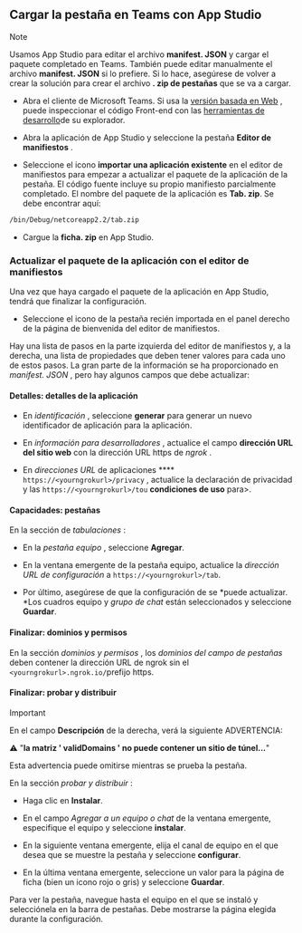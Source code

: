 ## <a name="upload-your-tab-to-teams-with-app-studio"></a>Cargar la pestaña en Teams con App Studio

>[!NOTE]
> Usamos App Studio para editar el archivo **manifest. JSON** y cargar el paquete completado en Teams. También puede editar manualmente el archivo **manifest. JSON** si lo prefiere. Si lo hace, asegúrese de volver a crear la solución para crear el archivo **. zip de pestañas** que se va a cargar.

- Abra el cliente de Microsoft Teams. Si usa la [versión basada en Web](https://teams.microsoft.com) , puede inspeccionar el código Front-end con las [herramientas de desarrollo](~/tabs/how-to/developer-tools.md)de su explorador.

- Abra la aplicación de App Studio y seleccione la pestaña **Editor de manifiestos** .

- Seleccione el icono **importar una aplicación existente** en el editor de manifiestos para empezar a actualizar el paquete de la aplicación de la pestaña. El código fuente incluye su propio manifiesto parcialmente completado. El nombre del paquete de la aplicación es **Tab. zip**. Se debe encontrar aquí:

```bash
/bin/Debug/netcoreapp2.2/tab.zip
```

- Cargue la **ficha. zip** en App Studio.

### <a name="update-your-app-package-with-manifest-editor"></a>Actualizar el paquete de la aplicación con el editor de manifiestos

Una vez que haya cargado el paquete de la aplicación en App Studio, tendrá que finalizar la configuración.

- Seleccione el icono de la pestaña recién importada en el panel derecho de la página de bienvenida del editor de manifiestos.

Hay una lista de pasos en la parte izquierda del editor de manifiestos y, a la derecha, una lista de propiedades que deben tener valores para cada uno de estos pasos. La gran parte de la información se ha proporcionado en *manifest. JSON* , pero hay algunos campos que debe actualizar:

#### <a name="details-app-details"></a>Detalles: detalles de la aplicación

- En *identificación* , seleccione **generar** para generar un nuevo identificador de aplicación para la aplicación.

- En *información para desarrolladores* , actualice el campo **dirección URL del sitio web** con la dirección URL https de *ngrok* .

- En *direcciones URL* de aplicaciones **** `https://<yourngrokurl>/privacy` , actualice la declaración de privacidad y las `https://<yourngrokurl>/tou` **condiciones de uso** para>.

#### <a name="capabilities-tabs"></a>Capacidades: pestañas

En la sección de *tabulaciones* :

- En la *pestaña equipo* , seleccione **Agregar**.

- En la ventana emergente de la pestaña equipo, actualice la *dirección URL de configuración* a `https://<yourngrokurl>/tab`.

- Por último, asegúrese de que la configuración de se *puede actualizar. *Los cuadros equipo y *grupo de chat* están seleccionados y seleccione **Guardar**.

#### <a name="finish-domains-and-permissions"></a>Finalizar: dominios y permisos

En la sección *dominios y permisos* , los *dominios del campo de pestañas* deben contener la dirección URL de ngrok sin el `<yourngrokurl>.ngrok.io/`prefijo https.

#### <a name="finish-test-and-distribute"></a>Finalizar: probar y distribuir

>[!IMPORTANT]
>En el campo **Descripción** de la derecha, verá la siguiente ADVERTENCIA:
>
>&#9888; "**la matriz ' validDomains ' no puede contener un sitio de túnel...**"
>
>Esta advertencia puede omitirse mientras se prueba la pestaña.

En la sección *probar y distribuir* :

- Haga clic en **Instalar**.

- En el campo *Agregar a un equipo o chat* de la ventana emergente, especifique el equipo y seleccione **instalar**.

- En la siguiente ventana emergente, elija el canal de equipo en el que desea que se muestre la pestaña y seleccione **configurar**.

- En la última ventana emergente, seleccione un valor para la página de ficha (bien un icono rojo o gris) y seleccione **Guardar**.

Para ver la pestaña, navegue hasta el equipo en el que se instaló y selecciónela en la barra de pestañas. Debe mostrarse la página elegida durante la configuración.
